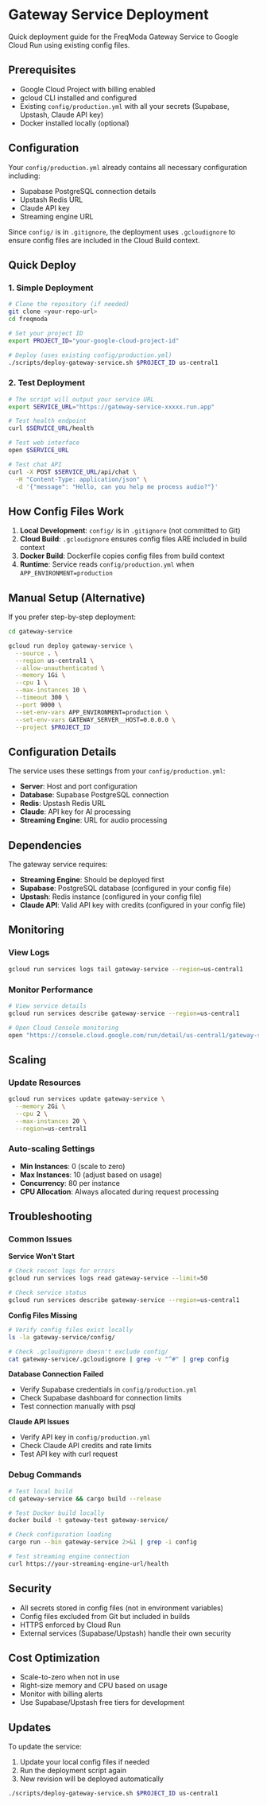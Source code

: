 # Gateway Service Deployment

Quick deployment guide for the FreqModa Gateway Service to Google Cloud Run using existing config files.

## Prerequisites

- Google Cloud Project with billing enabled
- gcloud CLI installed and configured
- Existing `config/production.yml` with all your secrets (Supabase, Upstash, Claude API key)
- Docker installed locally (optional)

## Configuration

Your `config/production.yml` already contains all necessary configuration including:
- Supabase PostgreSQL connection details
- Upstash Redis URL
- Claude API key
- Streaming engine URL

Since `config/` is in `.gitignore`, the deployment uses `.gcloudignore` to ensure config files are included in the Cloud Build context.

## Quick Deploy

### 1. Simple Deployment

```bash
# Clone the repository (if needed)
git clone <your-repo-url>
cd freqmoda

# Set your project ID
export PROJECT_ID="your-google-cloud-project-id"

# Deploy (uses existing config/production.yml)
./scripts/deploy-gateway-service.sh $PROJECT_ID us-central1
```

### 2. Test Deployment

```bash
# The script will output your service URL
export SERVICE_URL="https://gateway-service-xxxxx.run.app"

# Test health endpoint
curl $SERVICE_URL/health

# Test web interface
open $SERVICE_URL

# Test chat API
curl -X POST $SERVICE_URL/api/chat \
  -H "Content-Type: application/json" \
  -d '{"message": "Hello, can you help me process audio?"}'
```

## How Config Files Work

1. **Local Development**: `config/` is in `.gitignore` (not committed to Git)
2. **Cloud Build**: `.gcloudignore` ensures config files ARE included in build context
3. **Docker Build**: Dockerfile copies config files from build context
4. **Runtime**: Service reads `config/production.yml` when `APP_ENVIRONMENT=production`

## Manual Setup (Alternative)

If you prefer step-by-step deployment:

```bash
cd gateway-service

gcloud run deploy gateway-service \
  --source . \
  --region us-central1 \
  --allow-unauthenticated \
  --memory 1Gi \
  --cpu 1 \
  --max-instances 10 \
  --timeout 300 \
  --port 9000 \
  --set-env-vars APP_ENVIRONMENT=production \
  --set-env-vars GATEWAY_SERVER__HOST=0.0.0.0 \
  --project $PROJECT_ID
```

## Configuration Details

The service uses these settings from your `config/production.yml`:
- **Server**: Host and port configuration
- **Database**: Supabase PostgreSQL connection
- **Redis**: Upstash Redis URL
- **Claude**: API key for AI processing
- **Streaming Engine**: URL for audio processing

## Dependencies

The gateway service requires:
- **Streaming Engine**: Should be deployed first
- **Supabase**: PostgreSQL database (configured in your config file)
- **Upstash**: Redis instance (configured in your config file)
- **Claude API**: Valid API key with credits (configured in your config file)

## Monitoring

### View Logs
```bash
gcloud run services logs tail gateway-service --region=us-central1
```

### Monitor Performance
```bash
# View service details
gcloud run services describe gateway-service --region=us-central1

# Open Cloud Console monitoring
open "https://console.cloud.google.com/run/detail/us-central1/gateway-service/metrics?project=$PROJECT_ID"
```

## Scaling

### Update Resources
```bash
gcloud run services update gateway-service \
  --memory 2Gi \
  --cpu 2 \
  --max-instances 20 \
  --region=us-central1
```

### Auto-scaling Settings
- **Min Instances**: 0 (scale to zero)
- **Max Instances**: 10 (adjust based on usage)
- **Concurrency**: 80 per instance
- **CPU Allocation**: Always allocated during request processing

## Troubleshooting

### Common Issues

**Service Won't Start**
```bash
# Check recent logs for errors
gcloud run services logs read gateway-service --limit=50

# Check service status
gcloud run services describe gateway-service --region=us-central1
```

**Config Files Missing**
```bash
# Verify config files exist locally
ls -la gateway-service/config/

# Check .gcloudignore doesn't exclude config/
cat gateway-service/.gcloudignore | grep -v "^#" | grep config
```

**Database Connection Failed**
- Verify Supabase credentials in `config/production.yml`
- Check Supabase dashboard for connection limits
- Test connection manually with psql

**Claude API Issues**
- Verify API key in `config/production.yml`
- Check Claude API credits and rate limits
- Test API key with curl request

### Debug Commands

```bash
# Test local build
cd gateway-service && cargo build --release

# Test Docker build locally
docker build -t gateway-test gateway-service/

# Check configuration loading
cargo run --bin gateway-service 2>&1 | grep -i config

# Test streaming engine connection
curl https://your-streaming-engine-url/health
```

## Security

- All secrets stored in config files (not in environment variables)
- Config files excluded from Git but included in builds
- HTTPS enforced by Cloud Run
- External services (Supabase/Upstash) handle their own security

## Cost Optimization

- Scale-to-zero when not in use
- Right-size memory and CPU based on usage
- Monitor with billing alerts
- Use Supabase/Upstash free tiers for development

## Updates

To update the service:
1. Update your local config files if needed
2. Run the deployment script again
3. New revision will be deployed automatically

```bash
./scripts/deploy-gateway-service.sh $PROJECT_ID us-central1
```
